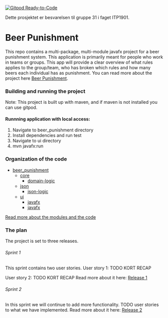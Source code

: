 
[![Gitpod Ready-to-Code](https://img.shields.io/badge/Gitpod-Ready--to--Code-blue?logo=gitpod)](https://gitpod.stud.ntnu.no/#https://gitlab.stud.idi.ntnu.no/it1901/groups-2022/gr2231/gr2231)


Dette prosjektet er besvarelsen til gruppe 31 i faget ITP1901.

# Beer Punishment
This repo contains a multi-package, multi-module javafx project for a beer punishment system. This application is primarily meant for people who work in teams or groups.
This app will provide a clear overview of what rules applies to the group/team, who has broken which rules and how many beers each individual has as punishment.
You can read more about the project here [Beer Punishment](/beer_punishment/README.md).

### Building and running the project
Note:
This project is built up with maven, and if maven is not installed you can use gitpod.

#### Runnning application with local access:
1. Navigate to beer_punishment directory
2. Install dependencies and run test
3. Navigate to ui directory
4. mvn javafx:run



### Organization of the code
* [beer_punishment](/beer_punishment)
    * [core](/beer_punishment/core)
      * [domain-logic](/beer_punishment/core/src/main/java/beerPunishment/core)
    * [json](/beer_punishment/json)
      * [json-logic](/beer_punishment/json/src/main/java/beerPunishment/json)
    * [ui](/beer_punishment/ui)
      * [javafx](/beer_punishment/ui/src/main/java/beerPunishment/ui)
      * [javafx](/beer_punishment/ui/src/main/resources)

[Read more about the modules and the code](/beer_punishment/README.md)


### The plan
The project is set to three releases.

###### Sprint 1
This sprint contains two user stories.
User story 1:
TODO KORT RECAP

User story 2:
TODO KORT RECAP
Read more about it here: [Release 1](/docs/release1.md)

###### Sprint 2
In this sprint we will continue to add more functionality. 
TODO user stories to what we have implemented.
Read more about it here: [Release 2](/docs/release2.md)

